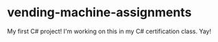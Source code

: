 # vending-machine-assignments
My first C# project! I'm working on this in my C# certification class. Yay!
